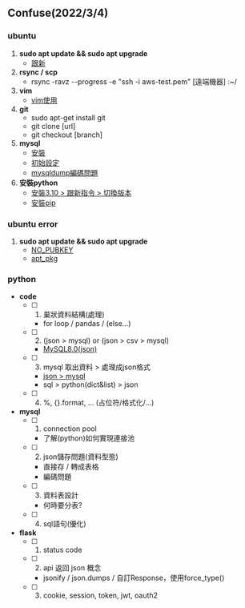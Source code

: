 ## Confuse(2022/3/4)
### ubuntu
1. **sudo apt update && sudo apt upgrade**
	- [跟新](https://project.zhps.tp.edu.tw/ethan/2019/03/ubuntu-%E6%9B%B4%E6%96%B0%E8%88%87%E5%8D%87%E7%B4%9A/)
2. **rsync / scp**
	- rsync -ravz --progress -e "ssh  -i aws-test.pem" [遠端機器] :~/
3. **vim**
	- [vim使用](https://zhuanlan.zhihu.com/p/68111471)
4. **git**
	 - sudo apt-get install git
	 - git clone [url]
	 - git checkout [branch]
5. **mysql**
	- [安裝](https://ubunlog.com/zh-TW/MySQL-8-Ubuntu%E6%95%B8%E6%93%9A%E5%BA%AB/)
	- [初始設定](https://www.albert-yu.com/blog/mysql%E8%A8%AD%E5%AE%9Aroot%E5%B8%B3%E8%99%9F%E5%AF%86%E7%A2%BC%E8%88%87%E5%88%9D%E5%A7%8B%E6%AC%8A%E9%99%90ubuntu-20-04/)
	- [mysqldump編碼問題](https://blog.csdn.net/ycf8788/article/details/101035640)
6. **安裝python**
	- [安裝3.10 > 跟新指令 > 切換版本](https://www.itsupportwale.com/blog/how-to-upgrade-to-python-3-10-on-ubuntu-18-04-and-20-04-lts/)
	- [安裝pip](https://linuxize.com/post/how-to-install-pip-on-ubuntu-20.04/)

### ubuntu error
1. **sudo apt update && sudo apt upgrade**
	- [NO_PUBKEY](https://blog.wu-boy.com/2012/05/how-to-resolve-apt-get-no_pubkey-gpg-error/)
	- [apt_pkg](https://www.796t.com/article.php?id=223037)

### python
- **code**
	- [ ] 1. 巢狀資料結構(處理)
		- for loop / pandas / (else...)
	- [ ] 2. (json > mysql) or (json > csv > mysql)
		- [MySQL8.0(json)](https://blog.csdn.net/lkforce/article/details/102940249)
	- [ ] 3. mysql 取出資料 > 處理成json格式
		- [json > mysql](https://segmentfault.com/a/1190000024445924)
		- sql > python(dict&list) > json
	- [ ] 4. %, {}.format, ... (占位符/格式化/...)
- **mysql**
	- [ ] 1. connection pool
		- 了解(python)如何實現連接池
	- [ ] 2. json儲存問題(資料型態) 
		- 直接存 / 轉成表格
		- 編碼問題
	- [ ] 3. 資料表設計
		- 何時要分表?
	- [ ] 4. sql語句(優化)
- **flask**
	- [ ] 1. status code
	- [ ] 2. api 返回 json 概念
		- jsonify / json.dumps / 自訂Response，使用force_type()
	- [ ] 3. cookie, session, token, jwt, oauth2

